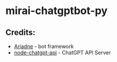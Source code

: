 # mirai-chatgptbot-py

## Credits:

 - [Ariadne](https://github.com/GraiaProject/Ariadne) - bot framework
 - [node-chatgpt-api](https://github.com/waylaidwanderer/node-chatgpt-api) - ChatGPT API Server
 
